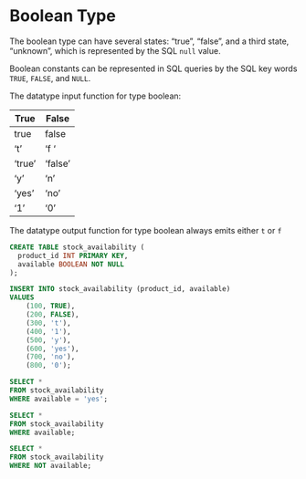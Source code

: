 # Boolean Type

The boolean type can have several states: “true”, “false”, and a third state, “unknown”, which is represented by the SQL `null` value.

Boolean constants can be represented in SQL queries by the SQL key words `TRUE`, `FALSE`, and `NULL`.

The datatype input function for type boolean:

| **True** | **False** |
| ---- | --- |
| true | false |
| ‘t’ | ‘f ‘ |
| ‘true’ | ‘false’ |
| ‘y’ | ‘n’ |
| ‘yes’ | ‘no’ |
| ‘1’ | ‘0’ |


The datatype output function for type boolean always emits either `t` or `f`

```sql
CREATE TABLE stock_availability (
  product_id INT PRIMARY KEY,
  available BOOLEAN NOT NULL
);

INSERT INTO stock_availability (product_id, available)
VALUES
	(100, TRUE),
	(200, FALSE),
	(300, 't'),
	(400, '1'),
	(500, 'y'),
	(600, 'yes'),
	(700, 'no'),
	(800, '0');

SELECT *
FROM stock_availability
WHERE available = 'yes';

SELECT *
FROM stock_availability
WHERE available;

SELECT *
FROM stock_availability
WHERE NOT available;
```